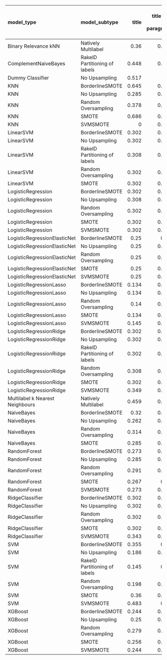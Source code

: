 | model_type                      | model_subtype                 |   title |   title and first paragraph |   title and 5 sentences | title and 10 sentences   |   title and first sentence each paragraph |   raw text |
|:--------------------------------|:------------------------------|--------:|----------------------------:|------------------------:|:-------------------------|------------------------------------------:|-----------:|
| Binary Relevance kNN            | Natively Multilabel           |   0.36  |                       0.448 |                   0.36  | 0.285                    |                                     0.326 |      0.174 |
| ComplementNaiveBayes            | RakelD Partitioning of labels |   0.448 |                       0.453 |                   0.413 | 0.436                    |                                     0.483 |      0.552 |
| Dummy Classifier                | No Upsampling                 |   0.517 |                       0.5   |                   0.494 | 0.459                    |                                     0.529 |      0.523 |
| KNN                             | BorderlineSMOTE               |   0.645 |                       0.767 |                   0.773 | 0.826                    |                                     0.692 |      0.657 |
| KNN                             | No Upsampling                 |   0.285 |                       0.349 |                   0.302 | 0.297                    |                                     0.285 |      0.035 |
| KNN                             | Random Oversampling           |   0.378 |                       0.541 |                   0.483 | 0.378                    |                                     0.424 |      0.099 |
| KNN                             | SMOTE                         |   0.686 |                       0.791 |                   0.756 | **0.860**                |                                     0.767 |      0.756 |
| KNN                             | SVMSMOTE                      |   0     |                       0.756 |                   0.767 | 0                        |                                     0     |      0     |
| LinearSVM                       | BorderlineSMOTE               |   0.302 |                       0.331 |                   0.355 | 0.343                    |                                     0.419 |      0.442 |
| LinearSVM                       | No Upsampling                 |   0.302 |                       0.331 |                   0.355 | 0.343                    |                                     0.419 |      0.442 |
| LinearSVM                       | RakelD Partitioning of labels |   0.308 |                       0.337 |                   0.349 | 0.360                    |                                     0.43  |      0.401 |
| LinearSVM                       | Random Oversampling           |   0.302 |                       0.331 |                   0.355 | 0.343                    |                                     0.419 |      0.442 |
| LinearSVM                       | SMOTE                         |   0.302 |                       0.331 |                   0.355 | 0.343                    |                                     0.419 |      0.442 |
| LogisticRegression              | BorderlineSMOTE               |   0.302 |                       0.331 |                   0.36  | 0.355                    |                                     0.401 |      0.424 |
| LogisticRegression              | No Upsampling                 |   0.308 |                       0.337 |                   0.337 | 0.291                    |                                     0.43  |      0.43  |
| LogisticRegression              | Random Oversampling           |   0.302 |                       0.331 |                   0.355 | 0.372                    |                                     0.401 |      0.448 |
| LogisticRegression              | SMOTE                         |   0.302 |                       0.331 |                   0.355 | 0.366                    |                                     0.401 |      0.436 |
| LogisticRegression              | SVMSMOTE                      |   0.302 |                       0.378 |                   0.378 | 0.331                    |                                     0.424 |      0.442 |
| LogisticRegressionElasticNet    | BorderlineSMOTE               |   0.25  |                       0.36  |                   0.36  | 0.355                    |                                     0.424 |      0.488 |
| LogisticRegressionElasticNet    | No Upsampling                 |   0.25  |                       0.337 |                   0.349 | 0.360                    |                                     0.419 |      0.471 |
| LogisticRegressionElasticNet    | Random Oversampling           |   0.25  |                       0.355 |                   0.366 | 0.366                    |                                     0.43  |      0.494 |
| LogisticRegressionElasticNet    | SMOTE                         |   0.25  |                       0.355 |                   0.36  | 0.360                    |                                     0.424 |      0.488 |
| LogisticRegressionElasticNet    | SVMSMOTE                      |   0.25  |                       0.355 |                   0.39  | 0.355                    |                                     0.424 |      0.483 |
| LogisticRegressionLasso         | BorderlineSMOTE               |   0.134 |                       0.349 |                   0.36  | 0.343                    |                                     0.424 |      0.494 |
| LogisticRegressionLasso         | No Upsampling                 |   0.134 |                       0.349 |                   0.343 | 0.337                    |                                     0.407 |      0.459 |
| LogisticRegressionLasso         | Random Oversampling           |   0.14  |                       0.366 |                   0.355 | 0.343                    |                                     0.442 |      0.506 |
| LogisticRegressionLasso         | SMOTE                         |   0.134 |                       0.355 |                   0.355 | 0.343                    |                                     0.43  |      0.506 |
| LogisticRegressionLasso         | SVMSMOTE                      |   0.145 |                       0.331 |                   0.384 | 0.331                    |                                     0.436 |      0.494 |
| LogisticRegressionRidge         | BorderlineSMOTE               |   0.302 |                       0.477 |                   0.459 | 0.407                    |                                     0.424 |      0.43  |
| LogisticRegressionRidge         | No Upsampling                 |   0.302 |                       0.453 |                   0.436 | 0.390                    |                                     0.413 |      0.424 |
| LogisticRegressionRidge         | RakelD Partitioning of labels |   0.302 |                       0.471 |                   0.355 | 0.448                    |                                     0.39  |      0.378 |
| LogisticRegressionRidge         | Random Oversampling           |   0.308 |                       0.477 |                   0.448 | 0.413                    |                                     0.453 |      0.43  |
| LogisticRegressionRidge         | SMOTE                         |   0.302 |                       0.471 |                   0.448 | 0.401                    |                                     0.43  |      0.43  |
| LogisticRegressionRidge         | SVMSMOTE                      |   0.349 |                       0.436 |                   0.43  | 0.401                    |                                     0.448 |      0.436 |
| Multilabel k Nearest Neighbours | Natively Multilabel           |   0.459 |                       0.436 |                   0.459 | 0.390                    |                                     0.262 |      0.256 |
| NaiveBayes                      | BorderlineSMOTE               |   0.32  |                       0.552 |                   0.581 | 0.581                    |                                     0.645 |      0.692 |
| NaiveBayes                      | No Upsampling                 |   0.262 |                       0.442 |                   0.453 | 0.465                    |                                     0.517 |      0.494 |
| NaiveBayes                      | Random Oversampling           |   0.314 |                       0.605 |                   0.599 | 0.599                    |                                     0.657 |      0.703 |
| NaiveBayes                      | SMOTE                         |   0.285 |                       0.552 |                   0.57  | 0.581                    |                                     0.663 |      0.698 |
| RandomForest                    | BorderlineSMOTE               |   0.273 |                       0.407 |                   0.326 | 0.384                    |                                     0.355 |      0.378 |
| RandomForest                    | No Upsampling                 |   0.285 |                       0.483 |                   0.355 | 0.372                    |                                     0.349 |      0.372 |
| RandomForest                    | Random Oversampling           |   0.291 |                       0.576 |                   0.378 | 0.378                    |                                     0.378 |      0.372 |
| RandomForest                    | SMOTE                         |   0.267 |                       0.43  |                   0.32  | 0.378                    |                                     0.337 |      0.395 |
| RandomForest                    | SVMSMOTE                      |   0.273 |                       0.459 |                   0.372 | 0.372                    |                                     0.39  |      0.401 |
| RidgeClassifier                 | BorderlineSMOTE               |   0.302 |                       0.483 |                   0.448 | 0.419                    |                                     0.436 |      0.436 |
| RidgeClassifier                 | No Upsampling                 |   0.302 |                       0.483 |                   0.448 | 0.419                    |                                     0.436 |      0.436 |
| RidgeClassifier                 | Random Oversampling           |   0.302 |                       0.483 |                   0.448 | 0.419                    |                                     0.436 |      0.436 |
| RidgeClassifier                 | SMOTE                         |   0.302 |                       0.483 |                   0.448 | 0.419                    |                                     0.436 |      0.436 |
| RidgeClassifier                 | SVMSMOTE                      |   0.343 |                       0.494 |                   0.424 | 0.413                    |                                     0.448 |      0.442 |
| SVM                             | BorderlineSMOTE               |   0.355 |                       0.25  |                   0.233 | 0.250                    |                                     0.256 |      0.331 |
| SVM                             | No Upsampling                 |   0.186 |                       0.174 |                   0.163 | 0.337                    |                                     0.372 |      0.506 |
| SVM                             | RakelD Partitioning of labels |   0.145 |                       0.14  |                   0.035 | 0.099                    |                                     0.151 |      0.302 |
| SVM                             | Random Oversampling           |   0.198 |                       0.169 |                   0.314 | 0.436                    |                                     0.36  |      0.547 |
| SVM                             | SMOTE                         |   0.36  |                       0.244 |                   0.244 | 0.250                    |                                     0.25  |      0.32  |
| SVM                             | SVMSMOTE                      |   0.483 |                       0.25  |                   0.25  | 0.244                    |                                     0.262 |      0.267 |
| XGBoost                         | BorderlineSMOTE               |   0.244 |                       0.547 |                   0.314 | 0.302                    |                                     0.39  |      0.43  |
| XGBoost                         | No Upsampling                 |   0.25  |                       0.587 |                   0.343 | 0.314                    |                                     0.401 |      0.419 |
| XGBoost                         | Random Oversampling           |   0.279 |                       0.669 |                   0.343 | 0.343                    |                                     0.395 |      0.453 |
| XGBoost                         | SMOTE                         |   0.256 |                       0.552 |                   0.308 | 0.285                    |                                     0.384 |      0.424 |
| XGBoost                         | SVMSMOTE                      |   0.244 |                       0.552 |                   0.349 | 0.326                    |                                     0.355 |      0.401 |